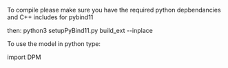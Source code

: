 To compile please make sure you have the required python depbendancies and C++ includes for pybind11

then:
python3 setupPyBind11.py build_ext --inplace

To use the model in python type:

import DPM
